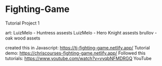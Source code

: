 # Fighting-Game
 Tutorial Project 1
 
 art:
LuizMelo - Huntress assests
LuizMelo - Hero Knight assests
brullov - oak wood assets


created this in Javascript: https://tj-fighting-game.netlify.app/
Tutorial demo: https://chriscourses-fighting-game.netlify.app/
Followed this tutorials: https://www.youtube.com/watch?v=vyqbNFMDRGQ
YouTube
